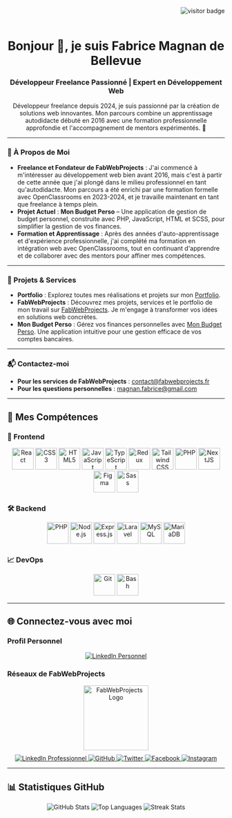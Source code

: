 <div align="right">
  <img src="https://visitor-badge.laobi.icu/badge?page_id=FabriceDevPro.FabriceDevPro" alt="visitor badge" />
</div>

<br/>

<h1 align="center">Bonjour 👋, je suis Fabrice Magnan de Bellevue</h1>
<h3 align="center">Développeur Freelance Passionné | Expert en Développement Web</h3>
<p align="center">Développeur freelance depuis 2024, je suis passionné par la création de solutions web innovantes. Mon parcours combine un apprentissage autodidacte débuté en 2016 avec une formation professionnelle approfondie et l'accompagnement de mentors expérimentés. 🚀</p>

---

### 🌟 À Propos de Moi

- **Freelance et Fondateur de FabWebProjects** : J'ai commencé à m'intéresser au développement web bien avant 2016, mais c'est à partir de cette année que j'ai plongé dans le milieu professionnel en tant qu'autodidacte. Mon parcours a été enrichi par une formation formelle avec OpenClassrooms en 2023-2024, et je travaille maintenant en tant que freelance à temps plein.
- **Projet Actuel** : **Mon Budget Perso** – Une application de gestion de budget personnel, construite avec PHP, JavaScript, HTML et SCSS, pour simplifier la gestion de vos finances.
- **Formation et Apprentissage** : Après des années d'auto-apprentissage et d'expérience professionnelle, j'ai complété ma formation en intégration web avec OpenClassrooms, tout en continuant d'apprendre et de collaborer avec des mentors pour affiner mes compétences.

---

### 🚀 Projets & Services

- **Portfolio** : Explorez toutes mes réalisations et projets sur mon [Portfolio](https://portfolio.fabwebprojects.fr/).
- **FabWebProjects** : Découvrez mes projets, services et le portfolio de mon travail sur [FabWebProjects](https://fabwebprojects.fr/). Je m'engage à transformer vos idées en solutions web concrètes.
- **Mon Budget Perso** : Gérez vos finances personnelles avec [Mon Budget Perso](https://fabwebprojects.fr/). Une application intuitive pour une gestion efficace de vos comptes bancaires.

---

### 📬 Contactez-moi

- **Pour les services de FabWebProjects** : [contact@fabwebprojects.fr](mailto:contact@fabwebprojects.fr)
- **Pour les questions personnelles** : [magnan.fabrice@gmail.com](mailto:magnan.fabrice@gmail.com)

---

## 💼 Mes Compétences

### 🔧 Frontend
<div align="center">
  <a href="https://reactjs.org/" target="_blank"><img src="https://profilinator.rishav.dev/skills-assets/react-original-wordmark.svg" alt="React" height="50" /></a>
  <a href="https://www.w3schools.com/css/" target="_blank"><img src="https://profilinator.rishav.dev/skills-assets/css3-original-wordmark.svg" alt="CSS3" height="50" /></a>
  <a href="https://en.wikipedia.org/wiki/HTML5" target="_blank"><img src="https://profilinator.rishav.dev/skills-assets/html5-original-wordmark.svg" alt="HTML5" height="50" /></a>
  <a href="https://www.javascript.com/" target="_blank"><img src="https://profilinator.rishav.dev/skills-assets/javascript-original.svg" alt="JavaScript" height="50" /></a>
  <a href="https://www.typescriptlang.org/" target="_blank"><img src="https://profilinator.rishav.dev/skills-assets/typescript-original.svg" alt="TypeScript" height="50" /></a>
  <a href="https://redux.js.org/" target="_blank"><img src="https://profilinator.rishav.dev/skills-assets/redux-original.svg" alt="Redux" height="50" /></a>
  <a href="https://www.tailwindcss.com/" target="_blank"><img src="https://profilinator.rishav.dev/skills-assets/tailwindcss.svg" alt="Tailwind CSS" height="50" /></a>
  <a href="https://www.php.net/" target="_blank"><img src="https://profilinator.rishav.dev/skills-assets/php-original.svg" alt="PHP" height="50" /></a>
  <a href="https://nextjs.org/" target="_blank"><img src="https://profilinator.rishav.dev/skills-assets/nextjs.png" alt="NextJS" height="50" /></a>
  <a href="https://www.figma.com/" target="_blank"><img src="https://profilinator.rishav.dev/skills-assets/figma-icon.svg" alt="Figma" height="50" /></a>
  <a href="https://sass-lang.com/" target="_blank"><img src="https://profilinator.rishav.dev/skills-assets/sass-original.svg" alt="Sass" height="50" /></a>
</div>

### 🛠️ Backend
<div align="center">
  <a href="https://www.php.net/" target="_blank"><img src="https://profilinator.rishav.dev/skills-assets/php-original.svg" alt="PHP" height="50" /></a>
  <a href="https://nodejs.org/" target="_blank"><img src="https://profilinator.rishav.dev/skills-assets/nodejs-original-wordmark.svg" alt="Node.js" height="50" /></a>
  <a href="https://expressjs.com/" target="_blank"><img src="https://profilinator.rishav.dev/skills-assets/express-original-wordmark.svg" alt="Express.js" height="50" /></a>
  <a href="https://laravel.com/" target="_blank"><img src="https://profilinator.rishav.dev/skills-assets/laravel-plain-wordmark.svg" alt="Laravel" height="50" /></a>
  <a href="https://www.mysql.com/" target="_blank"><img src="https://profilinator.rishav.dev/skills-assets/mysql-original-wordmark.svg" alt="MySQL" height="50" /></a>
  <a href="https://mariadb.org/" target="_blank"><img src="https://profilinator.rishav.dev/skills-assets/mariadb.png" alt="MariaDB" height="50" /></a>
</div>

### 📈 DevOps
<div align="center">
  <a href="https://github.com/" target="_blank"><img src="https://profilinator.rishav.dev/skills-assets/git-scm-icon.svg" alt="Git" height="50" /></a>
  <a href="https://www.gnu.org/software/bash/" target="_blank"><img src="https://profilinator.rishav.dev/skills-assets/gnu_bash-icon.svg" alt="Bash" height="50" /></a>
</div>

---

## 🌐 Connectez-vous avec moi

### Profil Personnel
<div align="center">
  <a href="https://linkedin.com/in/fabrice-magnan-de-bellevue" target="_blank">
    <img src="https://img.shields.io/badge/linkedin-%231E77B5.svg?&style=for-the-badge&logo=linkedin&logoColor=white" alt="LinkedIn Personnel" />
  </a>
</div>

### Réseaux de FabWebProjects
<div align="center">
  <img src="https://apifreelance.fabwebprojects.fr/profile_images/logo.png" alt="FabWebProjects Logo" style="width: 150px; margin-bottom: 10px;" />
  <br/>
  <a href="https://www.linkedin.com/company/fabwebprojects/" target="_blank">
    <img src="https://img.shields.io/badge/linkedin-%231E77B5.svg?&style=for-the-badge&logo=linkedin&logoColor=white" alt="LinkedIn Professionnel" />
  </a>
  <a href="https://github.com/Fabrice-Perso" target="_blank">
    <img src="https://img.shields.io/badge/github-%2324292e.svg?&style=for-the-badge&logo=github&logoColor=white" alt="GitHub" />
  </a>
  <a href="https://twitter.com/FabWebProjects" target="_blank">
    <img src="https://img.shields.io/badge/twitter-%2300acee.svg?&style=for-the-badge&logo=twitter&logoColor=white" alt="Twitter" />
  </a>
  <a href="https://www.facebook.com/FabWebProjects" target="_blank">
    <img src="https://img.shields.io/badge/facebook-%232E87FB.svg?&style=for-the-badge&logo=facebook&logoColor=white" alt="Facebook" />
  </a>
  <a href="https://instagram.com/fabwebprojects" target="_blank">
    <img src="https://img.shields.io/badge/instagram-%23000000.svg?&style=for-the-badge&logo=instagram&logoColor=white" alt="Instagram" />
  </a>
</div>

---

## 📊 Statistiques GitHub

<div align="center">
  <img src="https://github-readme-stats.vercel.app/api?username=FabriceDevPro&show_icons=true&count_private=true&hide_border=true" alt="GitHub Stats" />
  <img src="https://github-readme-stats.vercel.app/api/top-langs?username=FabriceDevPro&show_icons=true&locale=en&layout=compact" alt="Top Languages" />
  <img src="https://github-readme-streak-stats.herokuapp.com/?user=FabriceDevPro&" alt="Streak Stats" />
</div>
